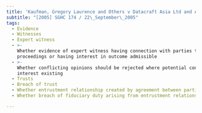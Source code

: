 ```yaml
---
title: 'Kaufman, Gregory Laurence and Others v Datacraft Asia Ltd and Another'
subtitle: "[2005] SGHC 174 / 22\_September\_2005"
tags:
  - Evidence
  - Witnesses
  - Expert witness
  - >-
    Whether evidence of expert witness having connection with parties to
    proceedings or having interest in outcome admissible
  - >-
    Whether conflicting opinions should be rejected where potential conflict of
    interest existing
  - Trusts
  - Breach of trust
  - Whether entrustment relationship created by agreement between parties
  - Whether breach of fiduciary duty arising from entrustment relationship

---
```


